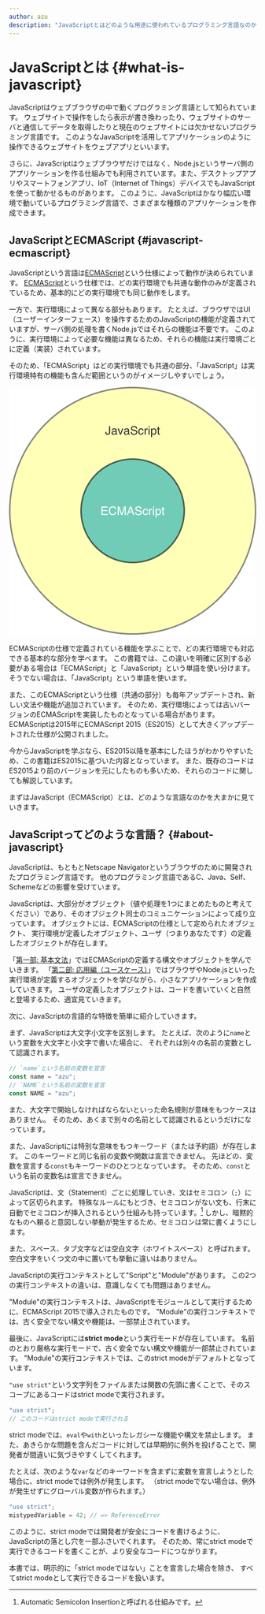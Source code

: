 ```yaml
---
author: azu
description: "JavaScriptとはどのような用途に使われているプログラミング言語なのか、どのような言語的な特性をもっているのかについてを簡単に紹介します。"
---
```


# JavaScriptとは {#what-is-javascript}

JavaScriptはウェブブラウザの中で動くプログラミング言語として知られています。
ウェブサイトで操作をしたら表示が書き換わったり、ウェブサイトのサーバと通信してデータを取得したりと現在のウェブサイトには欠かせないプログラミング言語です。
このようなJavaScriptを活用してアプリケーションのように操作できるウェブサイトをウェブアプリといいます。

さらに、JavaScriptはウェブブラウザだけではなく、Node.jsというサーバ側のアプリケーションを作る仕組みでも利用されています。また、デスクトップアプリやスマートフォンアプリ、IoT（Internet of Things）デバイスでもJavaScriptを使って動かせるものがあります。
このように、JavaScriptはかなり幅広い環境で動いているプログラミング言語で、さまざまな種類のアプリケーションを作成できます。

## JavaScriptとECMAScript {#javascript-ecmascript}

JavaScriptという言語は[ECMAScript][]という仕様によって動作が決められています。
[ECMAScript][]という仕様では、どの実行環境でも共通な動作のみが定義されているため、基本的にどの実行環境でも同じ動作をします。

一方で、実行環境によって異なる部分もあります。
たとえば、ブラウザではUI（ユーザーインターフェース）を操作するためのJavaScriptの機能が定義されていますが、サーバ側の処理を書くNode.jsではそれらの機能は不要です。
このように、実行環境によって必要な機能は異なるため、それらの機能は実行環境ごとに定義（実装）されています。

そのため、「ECMAScript」はどの実行環境でも共通の部分、「JavaScript」は実行環境特有の機能も含んだ範囲というのがイメージしやすいでしょう。

![JavaScriptとECMAScriptの範囲](./img/javascript-ecmascript.png)

ECMAScriptの仕様で定義されている機能を学ぶことで、どの実行環境でも対応できる基本的な部分を学べます。
この書籍では、この違いを明確に区別する必要がある場合は「ECMAScript」と「JavaScript」という単語を使い分けます。
そうでない場合は、「JavaScript」という単語を使います。

また、このECMAScriptという仕様（共通の部分）も毎年アップデートされ、新しい文法や機能が追加されています。
そのため、実行環境によっては古いバージョンのECMAScriptを実装したものとなっている場合があります。
ECMAScriptは2015年にECMAScript 2015（ES2015）として大きくアップデートされた仕様が公開されました。

今からJavaScriptを学ぶなら、ES2015以降を基本にしたほうがわかりやすいため、この書籍はES2015に基づいた内容となっています。
また、既存のコードはES2015より前のバージョンを元にしたものも多いため、それらのコードに関しても解説しています。

まずはJavaScript（ECMAScript）とは、どのような言語なのかを大まかに見ていきます。

## JavaScriptってどのような言語？ {#about-javascript}

JavaScriptは、もともとNetscape Navigatorというブラウザのために開発されたプログラミング言語です。
他のプログラミング言語であるC、Java、Self、Schemeなどの影響を受けています。

JavaScriptは、大部分がオブジェクト（値や処理を1つにまとめたものと考えてください）であり、そのオブジェクト同士のコミュニケーションによって成り立っています。
オブジェクトには、ECMAScriptの仕様として定められたオブジェクト、
実行環境が定義したオブジェクト、ユーザ（つまりあなたです）の定義したオブジェクトが存在します。

「[第一部: 基本文法][]」ではECMAScriptの定義する構文やオブジェクトを学んでいきます。
「[第二部: 応用編（ユースケース）][]」ではブラウザやNode.jsといった実行環境が定義するオブジェクトを学びながら、小さなアプリケーションを作成していきます。
ユーザの定義したオブジェクトは、コードを書いていくと自然と登場するため、適宜見ていきます。

次に、JavaScriptの言語的な特徴を簡単に紹介していきます。

まず、JavaScriptは大文字小文字を区別します。
たとえば、次のように`name`という変数を大文字と小文字で書いた場合に、
それぞれは別々の名前の変数として認識されます。

```js
// `name`という名前の変数を宣言
const name = "azu";
// `NAME`という名前の変数を宣言
const NAME = "azu";
```

また、大文字で開始しなければならないといった命名規則が意味をもつケースはありません。
そのため、あくまで別々の名前として認識されるというだけになっています。

また、JavaScriptには特別な意味をもつキーワード（または予約語）が存在します。
このキーワードと同じ名前の変数や関数は宣言できません。
先ほどの、変数を宣言する`const`もキーワードのひとつとなっています。
そのため、`const`という名前の変数名は宣言できません。

JavaScriptは、文（Statement）ごとに処理していき、文はセミコロン（`;`）によって区切られます。
特殊なルールにもとづき、セミコロンがない文も、行末に自動でセミコロンが挿入されるという仕組みも持っています。[^1]
しかし、暗黙的なものへ頼ると意図しない挙動が発生するため、セミコロンは常に書くようにします。

また、スペース、タブ文字などは空白文字（ホワイトスペース）と呼ばれます。
空白文字をいくつ文の中に置いても挙動に違いはありません。

JavaScriptの実行コンテキストとして"Script"と"Module"があります。
この2つの実行コンテキストの違いは、意識しなくても問題はありません。

"Module"の実行コンテキストは、JavaScriptをモジュールとして実行するために、ECMAScript 2015で導入されたものです。
"Module"の実行コンテキストでは、古く安全でない構文や機能は、一部禁止されています。

最後に、JavaScriptには**strict mode**という実行モードが存在しています。
名前のとおり厳格な実行モードで、古く安全でない構文や機能が一部禁止されています。
"Module"の実行コンテキストでは、このstrict modeがデフォルトとなっています。

`"use strict"`という文字列をファイルまたは関数の先頭に書くことで、そのスコープにあるコードはstrict modeで実行されます。

```js
"use strict";
// このコードはstrict modeで実行される
```

strict modeでは、`eval`や`with`といったレガシーな機能や構文を禁止します。
また、あきらかな問題を含んだコードに対しては早期的に例外を投げることで、開発者が間違いに気づきやすくしてくれます。

たとえば、次のような`var`などのキーワードを含まずに変数を宣言しようとした場合に、strict modeでは例外が発生します。
（strict modeでない場合は、例外が発生せずにグローバル変数が作られます。）

```js
"use strict";
mistypedVariable = 42; // => ReferenceError
```

このように、strict modeでは開発者が安全にコードを書けるように、JavaScriptの落とし穴を一部ふさいでくれます。
そのため、常にstrict modeで実行できるコードを書くことが、より安全なコードにつながります。

本書では、明示的に「strict modeではない」ことを宣言した場合を除き、
すべてstrict modeとして実行できるコードを扱います。

[^1]: Automatic Semicolon Insertionと呼ばれる仕組みです。


[Ecma International]: http://www.ecma-international.org/  "Ecma International"
[ECMAScript]: http://www.ecma-international.org/publications/standards/Ecma-262.htm  "Standard ECMA-262"
[第一部: 基本文法]: ../README.md
[第二部: 応用編（ユースケース）]: ../use-case/README.md